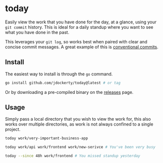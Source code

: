 # today

Easily view the work that you have done for the day, at a glance, using your `git commit` history. This is ideal for a daily standup where you want to see what you have done in the past.

This leverages your `git log`, so works best when paired with clear and concise commit messages. A great example of this is [conventional commits](https://www.conventionalcommits.org/en/v1.0.0/#summary).

## Install

The easiest way to install is through the `go` command.

```bash
go install github.com/jdockerty/today@latest # or tag
```

Or by downloading a pre-compiled binary on the [releases](https://github.com/jdockerty/today/releases) page.


## Usage

Simply pass a local directory that you wish to view the work for, this also works over multiple directories, as work is not always confined to a single project.

```bash
today work/very-important-business-app

today work/api work/frontend work/new-serivce # You've been very busy

today --since 48h work/frontend # You missed standup yesterday
```

